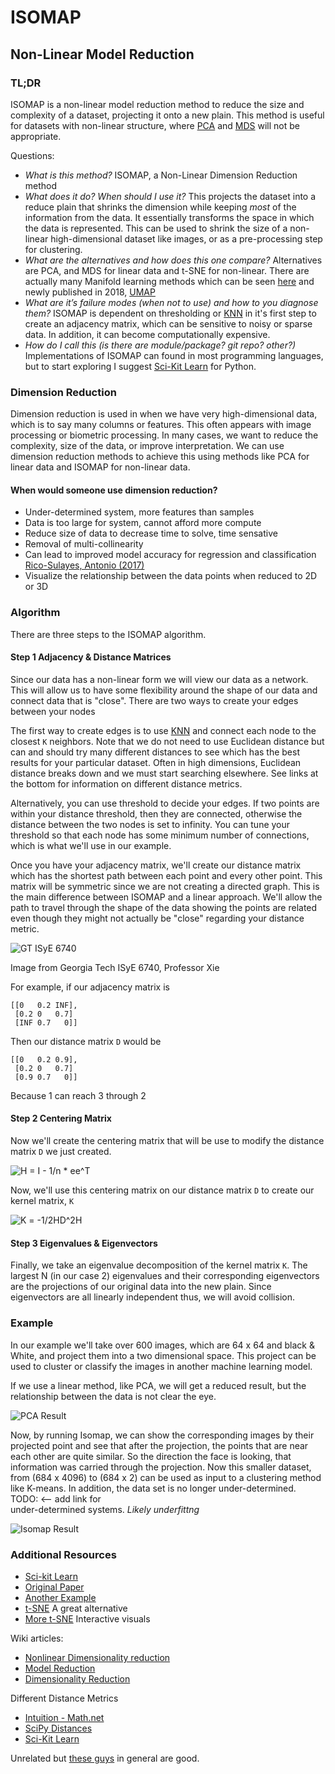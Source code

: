 # ISOMAP
## Non-Linear Model Reduction 

### TL;DR
ISOMAP is a non-linear model reduction method to reduce the size and complexity
of a dataset, projecting it onto a new plain. This method is useful for datasets
with non-linear structure, where
[PCA](https://en.wikipedia.org/wiki/Principal_component_analysis) and [MDS](https://en.wikipedia.org/wiki/Multidimensional_scaling) will not be appropriate. 

Questions:
  - *What is this method?* ISOMAP, a Non-Linear Dimension Reduction method  
  - *What does it do? When should I use it?* This projects the dataset into a reduce
plain that shrinks the dimension while keeping _most_ of the information from
the data.  It essentially transforms the space in which the data is
represented. This can be used to shrink the size of a non-linear
high-dimensional dataset like images, or as a pre-processing step for
clustering.   
  - *What are the alternatives and how does this one compare?* Alternatives are PCA,
and MDS for linear data and t-SNE for non-linear.  There are actually many
Manifold learning methods which can be seen [here](https://en.wikipedia.org/wiki/Nonlinear_dimensionality_reduction) and newly published in
2018, [UMAP](https://arxiv.org/pdf/1802.03426v2.pdf)   
  - *What are it’s failure modes (when not to use) and how to you diagnose them?*
ISOMAP is dependent on thresholding or
[KNN](https://en.wikipedia.org/wiki/K-nearest_neighbors_algorithm) in it's first
step to create an adjacency matrix, which can be sensitive to noisy or sparse
data.  In addition, it can become computationally expensive.   
  - *How do I call this (is there are module/package? git repo? other?)*
Implementations of ISOMAP can found in most programming languages, but to start
exploring I suggest [Sci-Kit
Learn](https://scikit-learn.org/stable/modules/manifold.html) for Python.

### Dimension Reduction
Dimension reduction is used in when we have very high-dimensional data, which is
to say many columns or features. This often appears with image processing or
biometric processing. In many cases, we want to reduce the complexity, size of
the data, or improve interpretation. We can use dimension reduction methods to
achieve this using methods like PCA for linear data and ISOMAP for non-linear
data.

#### When would someone use dimension reduction?
  - Under-determined system, more features than samples
  - Data is too large for system, cannot afford more compute
  - Reduce size of data to decrease time to solve, time sensative
  - Removal of multi-collinearity 
  - Can lead to improved model accuracy for regression and classification
    [Rico-Sulayes, Antonio (2017)](https://www.researchgate.net/publication/322835219_Reducing_Vector_Space_Dimensionality_in_Automatic_Classification_for_Authorship_Attribution)
  - Visualize the relationship between the data points when reduced to 2D or 3D

### Algorithm
There are three steps to the ISOMAP algorithm.

#### Step 1 Adjacency & Distance Matrices
Since our data has a non-linear form we will view our data as a network.  This
will allow us to have some flexibility around the shape of our data and connect
data that is "close".  There are two ways to create your edges between your
nodes 

The first way to create edges is to use
[KNN](https://en.wikipedia.org/wiki/K-nearest_neighbors_algorithm) and connect
each node to the closest `K` neighbors.  Note that we do not need to use
Euclidean distance but can and should try many different distances to see which
has the best results for your particular dataset.  Often in high dimensions,
Euclidean distance breaks down and we must start searching elsewhere. 
See links at the bottom for information on different distance metrics.

Alternatively, you can use threshold to decide your edges. If two points are
within your distance threshold, then they are connected, otherwise the distance
between the two nodes is set to infinity. You can tune your threshold so that
each node has some minimum number of connections, which is what we'll use in our
example.

Once you have your adjacency matrix, we'll create our distance matrix which has
the shortest path between each point and every other point.  This matrix will be
symmetric since we are not creating a directed graph.  This is the main
difference between ISOMAP and a linear approach.  We'll allow the path to travel
through the shape of the data showing the points are related even though they
might not actually be "close" regarding your distance metric. 

![GT ISyE 6740](img/local_dist-1.png)  

Image from Georgia Tech ISyE 6740, Professor Xie

For example, if our adjacency matrix is

```
[[0   0.2 INF],
 [0.2 0   0.7]
 [INF 0.7   0]]
```

Then our distance matrix `D` would be 

```
[[0   0.2 0.9],
 [0.2 0   0.7]
 [0.9 0.7   0]]
```
Because 1 can reach 3 through 2

#### Step 2 Centering Matrix
Now we'll create the centering matrix that will be use to modify the distance
matrix `D` we just created. 

![H = I - 1/n * ee^T](img/h_matrix.svg)

Now, we'll use this centering matrix on our distance matrix `D` to create our
kernel matrix, `K`

![K = -1/2HD^2H](img/k_matrix.svg)

#### Step 3 Eigenvalues & Eigenvectors
Finally, we take an eigenvalue decomposition of the kernel matrix `K`. The
largest N (in our case 2) eigenvalues and their corresponding eigenvectors
are the projections of our original data into the new plain.
Since eigenvectors are all linearly independent thus, we will avoid collision.

### Example
In our example we'll take over 600 images, which are 64 x 64 and black & White,
and project them into a two dimensional space. This project can be used to
cluster or classify the images in another machine learning model.  

If we use a linear method, like PCA, we will get a reduced result, but the
relationship between the data is not clear the eye.  

![PCA Result](img/pca_faces.png)

Now, by running Isomap, we can show the corresponding images by their projected
point and see that after the projection, the points that are near each other are
quite similar. So the direction the face is looking, that information was
carried through the projection.  Now this smaller dataset, from (684 x 4096) to
(684 x 2) can be used as input to a clustering method like K-means.  In
addition, the data set is no longer under-determined. TODO: <-- add link for  
under-determined systems.  _Likely underfittng_ 

![Isomap Result](img/faces.png)


### Additional Resources

  - [Sci-kit Learn](https://scikit-learn.org/stable/modules/generated/sklearn.manifold.Isomap.html)
  - [Original Paper](https://web.mit.edu/cocosci/Papers/sci_reprint.pdf)
  - [Another Example](https://towardsdatascience.com/decomposing-non-linearity-with-isomap-32cf1e95a483)  
  - [t-SNE](https://en.wikipedia.org/wiki/Dimensionality_reduction) A great
    alternative 
  - [More t-SNE](https://distill.pub/2016/misread-tsne/) Interactive visuals   

Wiki articles:  
  - [Nonlinear Dimensionality reduction](https://en.wikipedia.org/wiki/Nonlinear_dimensionality_reduction)
  - [Model Reduction](https://en.wikipedia.org/wiki/Model_order_reduction)
  - [Dimensionality Reduction](https://en.wikipedia.org/wiki/Dimensionality_reduction)

Different Distance Metrics  

  - [Intuition - Math.net](https://numerics.mathdotnet.com/Distance.html)  
  - [SciPy Distances](https://docs.scipy.org/doc/scipy/reference/spatial.distance.html)  
  - [Sci-Kit Learn](https://scikit-learn.org/stable/modules/generated/sklearn.neighbors.DistanceMetric.html)  


Unrelated but [these guys](http://setosa.io/#/) in general are good.
